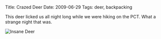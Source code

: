 Title: Crazed Deer
Date: 2009-06-29
Tags: deer, backpacking

This deer licked us all night long while we were hiking on the PCT. What a 
strange night that was.

![Insane Deer]({filename}/images/crazed-deer.jpeg)
